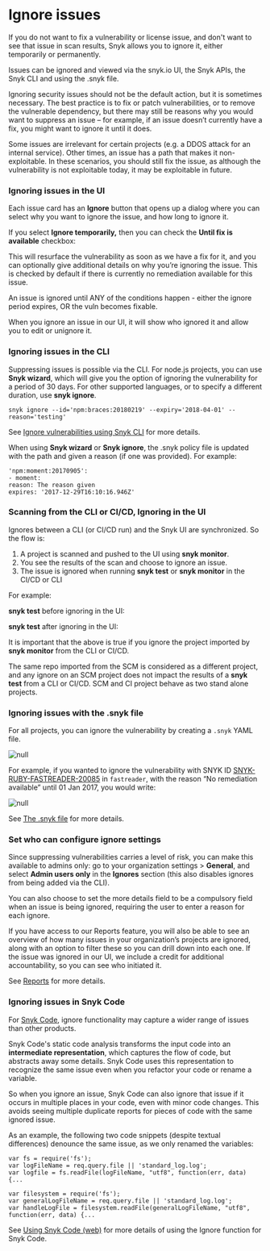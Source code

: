 # Ignore issues

If you do not want to fix a vulnerability or license issue, and don't want to see that issue in scan results, Snyk allows you to ignore it, either temporarily or permanently.

Issues can be ignored and viewed via the snyk.io UI, the Snyk APIs, the Snyk CLI and using the .snyk file.

Ignoring security issues should not be the default action, but it is sometimes necessary. The best practice is to fix or patch vulnerabilities, or to remove the vulnerable dependency, but there may still be reasons why you would want to suppress an issue – for example, if an issue doesn’t currently have a fix, you might want to ignore it until it does.

Some issues are irrelevant for certain projects \(e.g. a DDOS attack for an internal service\). Other times, an issue has a path that makes it non-exploitable. In these scenarios, you should still fix the issue, as although the vulnerability is not exploitable today, it may be exploitable in future.

### Ignoring issues in the UI

Each issue card has an **Ignore** button that opens up a dialog where you can select why you want to ignore the issue, and how long to ignore it.

If you select **Ignore temporarily,** then you can check the **Until fix is available** checkbox:

This will resurface the vulnerability as soon as we have a fix for it, and you can optionally give additional details on why you’re ignoring the issue. This is checked by default if there is currently no remediation available for this issue.

An issue is ignored until ANY of the conditions happen - either the ignore period expires, OR the vuln becomes fixable.

When you ignore an issue in our UI, it will show who ignored it and allow you to edit or unignore it.

### Ignoring issues in the CLI

Suppressing issues is possible via the CLI. For node.js projects, you can use **Snyk wizard**, which will give you the option of ignoring the vulnerability for a period of 30 days. For other supported languages,  or to specify a different duration, use **snyk ignore**.

`snyk ignore --id='npm:braces:20180219' --expiry='2018-04-01' --reason='testing'`

See [Ignore vulnerabilities using Snyk CLI](https://support.snyk.io/hc/en-us/articles/360003851317-Ignore-vulnerabilities) for more details.

When using **Snyk wizard** or **Snyk ignore**, the .snyk policy file is updated with the path and given a reason \(if one was provided\). For example:

```text
'npm:moment:20170905':
- moment:
reason: The reason given
expires: '2017-12-29T16:10:16.946Z'
```

### Scanning from the CLI or CI/CD, Ignoring in the UI

Ignores between a CLI \(or CI/CD run\) and the Snyk UI are synchronized. So the flow is:

1. A project is scanned and pushed to the UI using **snyk monitor**.
2. You see the results of the scan and choose to ignore an issue.
3. The issue is ignored when running **snyk test** or **snyk monitor** in the CI/CD or CLI

For example:

**snyk test** before ignoring in the UI:

**snyk test** after ignoring in the UI:

It is important that the above is true if you ignore the project imported by **snyk monitor** from the CLI or CI/CD.

The same repo imported from the SCM is considered as a different project, and any ignore on an SCM project does not impact the results of a **snyk test** from a CLI or CI/CD. SCM and CI project behave as two stand alone projects.

### Ignoring issues with the .snyk file

For all projects, you can ignore the vulnerability by creating a `.snyk` YAML file.

![null](https://uploads.intercomcdn.com/i/o/23911244/1eeea9dbbaa687703958ce9e/Screen+Shot+2017-05-10+at+11.16.57+AM.png)

For example, if you wanted to ignore the vulnerability with SNYK ID [SNYK-RUBY-FASTREADER-20085](https://snyk.io/vuln/SNYK-RUBY-FASTREADER-20085) in `fastreader`, with the reason “No remediation available” until 01 Jan 2017, you would write:

![null](https://uploads.intercomcdn.com/i/o/23911290/a6da5a57db28311a01a1d43e/Screen+Shot+2017-05-10+at+11.17.26+AM.png)

See [The .snyk file](https://docs.snyk.io/fixing-and-prioritizing-issues/policies/the-.snyk-file) for more details.

### Set who can configure ignore settings

Since suppressing vulnerabilities carries a level of risk, you can make this available to admins only: go to your organization settings &gt; **General**, and select **Admin users only** in the **Ignores** section \(this also disables ignores from being added via the CLI\).

You can also choose to set the more details field to be a compulsory field when an issue is being ignored, requiring the user to enter a reason for each ignore.

If you have access to our Reports feature, you will also be able to see an overview of how many issues in your organization’s projects are ignored, along with an option to filter these so you can drill down into each one. If the issue was ignored in our UI, we include a credit for additional accountability, so you can see who initiated it.

See [Reports](https://docs.snyk.io/reports-1) for more details.

### Ignoring issues in Snyk Code

For [Snyk Code](https://docs.snyk.io/snyk-code), ignore functionality may capture a wider range of issues than other products.

Snyk Code's static code analysis transforms the input code into an **intermediate representation**, which captures the flow of code, but abstracts away some details. Snyk Code uses this representation to recognize the same issue even when you refactor your code or rename a variable.

So when you ignore an issue, Snyk Code can also ignore that issue if it occurs in multiple places in your code, even with minor code changes. This avoids seeing multiple duplicate reports for pieces of code with the same ignored issue.

As an example, the following two code snippets \(despite textual differences\) denounce the same issue, as we only renamed the variables:

```text
var fs = require('fs');
var logFileName = req.query.file || 'standard_log.log';
var logfile = fs.readFile(logFileName, "utf8", function(err, data) {...
```

```text
var filesystem = require('fs');
var generalLogFileName = req.query.file || 'standard_log.log'; 
var handleLogFile = filesystem.readFile(generalLogFileName, "utf8", function(err, data) {...
```

See [Using Snyk Code \(web\)](https://support.snyk.io/hc/en-us/articles/360017147558#Ignore)  for more details of using the Ignore function for Snyk Code.

